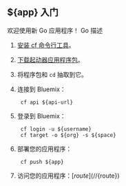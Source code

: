${app} 入门
-----------------------------------
欢迎使用新 Go 应用程序！
Go 描述

1. [安装 cf 命令行工具](${doc-url}/#starters/BuildingWeb.html#install_cf)。
2. [下载起动器应用程序包](${ace-url}/rest/apps/${app-guid}/starter-download)。
3. 将程序包和 `cd` 抽取到它。
4. 连接到 Bluemix：

		cf api ${api-url}

5. 登录到 Bluemix：

		cf login -u ${username}
		cf target -o ${org} -s ${space}

6. 部署您的应用程序：

		cf push ${app}

7. 访问您的应用程序：[${route}](//${route})

